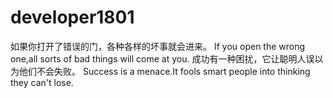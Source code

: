 # developer1801
如果你打开了错误的门，各种各样的坏事就会进来。
If you open the wrong one,all sorts of bad things will come at you.
成功有一种困扰，它让聪明人误以为他们不会失败。
Success is a menace.It fools smart people into thinking they can't lose.
